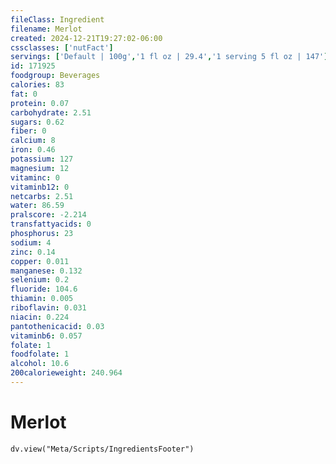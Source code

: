 ```yaml
---
fileClass: Ingredient
filename: Merlot
created: 2024-12-21T19:27:02-06:00
cssclasses: ['nutFact']
servings: ['Default | 100g','1 fl oz | 29.4','1 serving 5 fl oz | 147']
id: 171925
foodgroup: Beverages
calories: 83
fat: 0
protein: 0.07
carbohydrate: 2.51
sugars: 0.62
fiber: 0
calcium: 8
iron: 0.46
potassium: 127
magnesium: 12
vitaminc: 0
vitaminb12: 0
netcarbs: 2.51
water: 86.59
pralscore: -2.214
transfattyacids: 0
phosphorus: 23
sodium: 4
zinc: 0.14
copper: 0.011
manganese: 0.132
selenium: 0.2
fluoride: 104.6
thiamin: 0.005
riboflavin: 0.031
niacin: 0.224
pantothenicacid: 0.03
vitaminb6: 0.057
folate: 1
foodfolate: 1
alcohol: 10.6
200calorieweight: 240.964
---
```


# Merlot

```dataviewjs
dv.view("Meta/Scripts/IngredientsFooter")
```